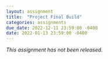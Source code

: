 ```yaml
---
layout: assignment
title:  "Project Final Build"
categories: assignments
due_date: 2022-12-11 23:59:00 -0400
date: 2022-01-13 23:59:00 -0400
---
```


*This assignment has not been released.*